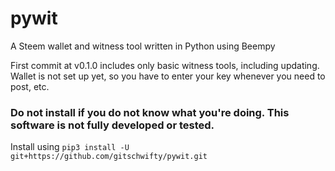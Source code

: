 # pywit
A Steem wallet and witness tool written in Python using Beempy

First commit at v0.1.0 includes only basic witness tools, including updating. Wallet is not set up yet, so you have to enter your key whenever you need to post, etc.

### Do not install if you do not know what you're doing. This software is not fully developed or tested.

Install using `pip3 install -U git+https://github.com/gitschwifty/pywit.git`
